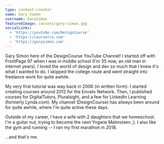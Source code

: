 ```yaml
---
type: content-creator
name: Gary Simon
username: GarySimon
featuredImage: /assets/gary-simon.jpg
socialLinks:
  - 'https://youtube.com/DesignCourse'
  - 'https://coursetro.com'
  - 'https://garysimon.com'
---
```


Gary Simon here of the DesignCourse YouTube Channel! I started off with FrontPage 97 when I was in middle school (I'm 35 now, an old man in internet years). I loved the world of design and dev so much that I knew it's what I wanted to do. I skipped the college route and went straight into freelance work for quite awhile.

My very first tutorial was way back in 2006 (in written form). I started creating courses around 2012 for the Envato Network. Then, I published courses for DigitalTutors, Pluralsight, and a few for LinkedIn Learning (formerly Lynda.com). My channel (DesignCourse) has always been around for quite awhile, where I'm quite active these days.

Outside of my career, I have a wife with 2 daughters that we homeschool. I'm a guitar nut, trying to become the next Yngwie Malmsteen ;). I also like the gym and running -- I ran my first marathon in 2018.

...and that's me.
